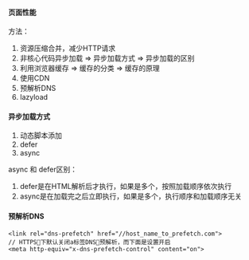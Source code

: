 #### 页面性能

方法：
1. 资源压缩合并，减少HTTP请求
2. 非核心代码异步加载 => 异步加载方式 => 异步加载的区别
3. 利用浏览器缓存 => 缓存的分类 => 缓存的原理
4. 使用CDN
5. 预解析DNS
6. lazyload

#### 异步加载方式
1. 动态脚本添加
2. defer
3. async

async 和 defer区别：
1. defer是在HTML解析后才执行，如果是多个，按照加载顺序依次执行
2. async是在加载完之后立即执行，如果是多个，执行顺序和加载顺序无关

#### 预解析DNS
    <link rel="dns-prefetch" href="//host_name_to_prefetch.com">
    // HTTPS下默认关闭a标签DNS预解析，而下面是设置开启
    <meta http-equiv="x-dns-prefetch-control" content="on">
    